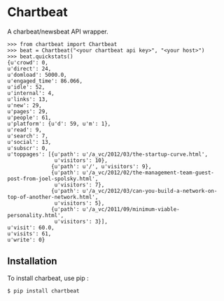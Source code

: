 # Chartbeat

A charbeat/newsbeat API wrapper.

    >>> from chartbeat import Chartbeat
    >>> beat = Chartbeat("<your chartbeat api key>", "<your host>")
    >>> beat.quickstats()
    {u'crowd': 0,
    u'direct': 24,
    u'domload': 5000.0,
    u'engaged_time': 86.066,
    u'idle': 52,
    u'internal': 4,
    u'links': 13,
    u'new': 29,
    u'pages': 29,
    u'people': 61,
    u'platform': {u'd': 59, u'm': 1},
    u'read': 9,
    u'search': 7,
    u'social': 13,
    u'subscr': 0,
    u'toppages': [{u'path': u'/a_vc/2012/03/the-startup-curve.html',
                   u'visitors': 10},
                  {u'path': u'/', u'visitors': 9},
                  {u'path': u'/a_vc/2012/02/the-management-team-guest-post-from-joel-spolsky.html',
                   u'visitors': 7},
                  {u'path': u'/a_vc/2012/03/can-you-build-a-network-on-top-of-another-network.html',
                   u'visitors': 5},
                  {u'path': u'/a_vc/2011/09/minimum-viable-personality.html',
                   u'visitors': 3}],
    u'visit': 60.0,
    u'visits': 61,
    u'write': 0}

## Installation

To install charbeat, use pip :

    $ pip install chartbeat
